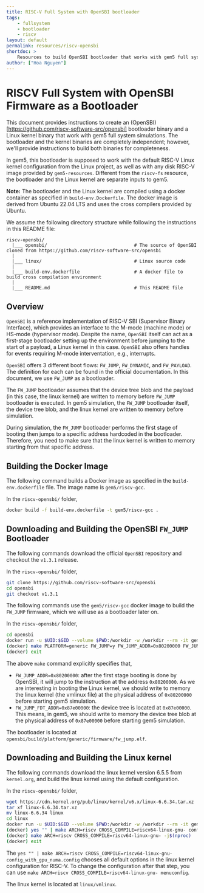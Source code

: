 ```yaml
---
title: RISC-V Full System with OpenSBI bootloader
tags:
    - fullsystem
    - bootloader
    - riscv
layout: default
permalink: resources/riscv-opensbi
shortdoc: >
    Resources to build OpenSBI bootloader that works with gem5 full system simulations.
author: ["Hoa Nguyen"]
---
```


# RISCV Full System with OpenSBI Firmware as a Bootloader

This document provides instructions to create an (OpenSBI)[https://github.com/riscv-software-src/opensbi] bootloader binary and a Linux kernel binary that work with gem5 full system simulations.
The bootloader and the kernel binaries are completely independent; however, we'll provide instructions to build both binaries for completeness.

In gem5, this bootloader is supposed to work with the default RISC-V Linux kernel configuration from the Linux project, as well as with any disk RISC-V image provided by `gem5-resources`.
Different from the `riscv-fs` resource, the bootloader and the Linux kernel are separate inputs to gem5.

**Note:** The bootloader and the Linux kernel are compiled using a docker container as specified in `build-env.Dockerfile`.
The docker image is derived from Ubuntu 22.04 LTS and uses the cross compilers provided by Ubuntu.

We assume the following directory structure while following the instructions in this README file:

```
riscv-opensbi/
  |___ opensbi/                                # The source of OpenSBI cloned from https://github.com/riscv-software-src/opensbi
  |
  |___ linux/                                  # Linux source code
  |
  |___ build-env.dockerfile                    # A docker file to build cross compilation environment
  |
  |___ README.md                               # This README file
```

## Overview

`OpenSBI` is a reference implementation of RISC-V SBI (Supervisor Binary Interface), which provides an interface to the M-mode (machine mode) or HS-mode (hypervisor mode).
Despite the name, `OpenSBI` itself can act as a first-stage bootloader setting up the environment before jumping to the start of a payload, a Linux kernel in this case.
`OpenSBI` also offers handles for events requiring M-mode interventation, e.g., interrupts.

`OpenSBI` offers 3 different boot flows: `FW_JUMP`, `FW_DYNAMIC`, and `FW_PAYLOAD`.
The definition for each can be found in the official documentation.
In this document, we use `FW_JUMP` as a bootloader.

The `FW_JUMP` bootloader assumes that the device tree blob and the payload (in this case, the linux kernel) are written to memory before `FW_JUMP` bootloader is executed.
In gem5 simulation, the `FW_JUMP` bootloader itself, the device tree blob, and the linux kernel are written to memory before simulation.

During simulation, the `FW_JUMP` bootloader performs the first stage of booting then jumps to a specific address hardcoded in the bootloader.
Therefore, you need to make sure that the linux kernel is written to memory starting from that specific address.

## Building the Docker Image

The following command builds a Docker image as specified in the `build-env.dockerfile` file.
The image name is `gem5/riscv-gcc`.

In the `riscv-opensbi/` folder,

```sh
docker build -f build-env.dockerfile -t gem5/riscv-gcc .
```

## Downloading and Building the OpenSBI `FW_JUMP` Bootloader

The following commands download the official `OpenSBI` repository and checkout the `v1.3.1` release.

In the `riscv-opensbi/` folder,

```sh
git clone https://github.com/riscv-software-src/opensbi
cd opensbi
git checkout v1.3.1
```

The following commands use the `gem5/riscv-gcc` docker image to build the `FW_JUMP` firmware, which we will use as a bootloader later on.

In the `riscv-opensbi/` folder,

```sh
cd opensbi
docker run -u $UID:$GID --volume $PWD:/workdir -w /workdir --rm -it gem5/riscv-gcc
(docker) make PLATFORM=generic FW_JUMP=y FW_JUMP_ADDR=0x80200000 FW_JUMP_FDT_ADDR=0x87e00000 CROSS_COMPILE=riscv64-linux-gnu- -j`nproc`
(docker) exit
```

The above `make` command explicitly specifies that,

- `FW_JUMP_ADDR=0x80200000`: after the first stage booting is done by OpenSBI, it will jump to the instruction at the address `0x80200000`.
As we are interesting in booting the Linux kernel, we should write to memory the linux kernel (the vmlinux file) at the physical address of `0x80200000` before starting gem5 simulation.
- `FW_JUMP_FDT_ADDR=0x87e00000`: the device tree is located at `0x87e00000`.
This means, in gem5, we should write to memory the device tree blob at the physical address of `0x87e00000` before starting gem5 simulation.

The bootloader is located at `opensbi/build/platform/generic/firmware/fw_jump.elf`.

## Downloading and Building the Linux kernel

The following commands download the linux kernel version 6.5.5 from `kernel.org`, and build the linux kernel using the default configuration.

In the `riscv-opensbi/` folder,

```sh
wget https://cdn.kernel.org/pub/linux/kernel/v6.x/linux-6.6.34.tar.xz
tar xf linux-6.6.34.tar.xz
mv linux-6.6.34 linux
cd linux
docker run -u $UID:$GID --volume $PWD:/workdir -w /workdir --rm -it gem5/riscv-gcc
(docker) yes "" | make ARCH=riscv CROSS_COMPILE=riscv64-linux-gnu- config_with_gpu_numa.config
(docker) make ARCH=riscv CROSS_COMPILE=riscv64-linux-gnu- -j$(nproc)
(docker) exit
```

The `yes "" | make ARCH=riscv CROSS_COMPILE=riscv64-linux-gnu- config_with_gpu_numa.config` chooses all default options in the linux kernel configuration for RISC-V.
To change the configuration after that step, you can use `make ARCH=riscv CROSS_COMPILE=riscv64-linux-gnu- menuconfig`.

The linux kernel is located at `linux/vmlinux`.
